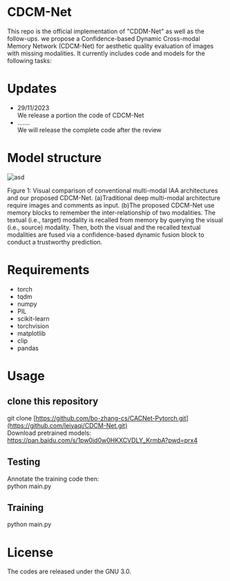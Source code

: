 # CDCM-Net
This repo is the official implementation of "CDDM-Net" as well as the follow-ups. we  propose a Confidence-based Dynamic Cross-modal Memory Network (CDCM-Net) for aesthetic quality evaluation of images with missing modalities. 
 It currently includes code and models for the following tasks: 
 # Updates
* 29/11/2023  
     We release  a portion the code of CDCM-Net
* .......  
      We will release the complete code after the review
# Model structure   

![asd](https://github.com/leiyaqi/CDCM-Net/assets/34058709/42159044-cb52-42c1-82f1-e5b51d86c8f4)  
     
Figure 1: Visual comparison of conventional multi-modal IAA architectures and our
proposed CDCM-Net. (a)Traditional deep multi-modal architecture require images and
comments as input. (b)The proposed CDCM-Net use memory blocks to remember the
inter-relationship of two modalities. The textual (i.e., target) modality is recalled from
memory by querying the visual (i.e., source) modality. Then, both the visual and the recalled
textual modalities are fused via a confidence-based dynamic fusion block to conduct
a trustworthy prediction.
# Requirements
* torch
* tqdm
* numpy
* PIL
* scikit-learn
* torchvision
* matplotlib
* clip
* pandas
# Usage
## clone this repository
  git clone [https://github.com/bo-zhang-cs/CACNet-Pytorch.git](https://github.com/leiyaqi/CDCM-Net.git)  
Download pretrained models:  
  https://pan.baidu.com/s/1pw0jd0w0HKXCVDLY_KrmbA?pwd=prx4
 
## Testing 
Annotate the training code then:  
python  main.py


## Training
python main.py

# License
The codes are released under the GNU 3.0.
